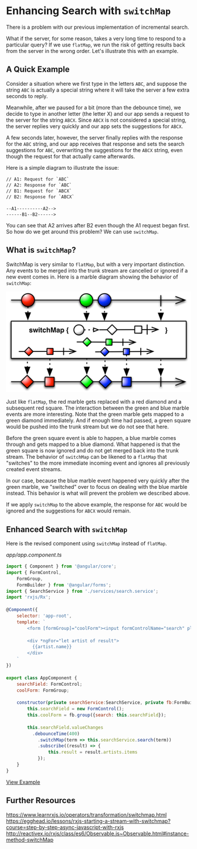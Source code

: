 # Enhancing Search with `switchMap`

There is a problem with our previous implementation of incremental search.

What if the server, for some reason, takes a very long time to respond to a particular query? If we use `flatMap`, we run the risk of getting results back from the server in the wrong order. Let's illustrate this with an example.

## A Quick Example

Consider a situation where we first type in the letters `ABC`, and suppose the string `ABC` is actually a special string where it will take the server a few extra seconds to reply.

Meanwhile, after we paused for a bit (more than the debounce time), we decide to type in another letter (the letter X) and our app sends a request to the server for the string `ABCX`. Since `ABCX` is not considered a special string, the server replies very quickly and our app sets the suggestions for `ABCX`.

A few seconds later, however, the server finally replies with the response for the `ABC` string, and our app receives that response and sets the search suggestions for `ABC`, overwriting the suggestions for the `ABCX` string, even though the request for that actually came afterwards.

Here is a simple diagram to illustrate the issue:

```
// A1: Request for `ABC`
// A2: Response for `ABC`
// B1: Request for `ABCX`
// B2: Response for `ABCX`

--A1----------A2-->
------B1--B2------>
```

You can see that A2 arrives after B2 even though the A1 request began first. So how do we get around this problem? We can use `switchMap`.

## What is `switchMap`?

SwitchMap is very similar to `flatMap`, but with a very important distinction. Any events to be merged into the trunk stream are cancelled or ignored if a new event comes in. Here is a marble diagram showing the behavior of `switchMap`:

![SwitchMap created by ReactiveX licensed under CC-3 (http://reactivex.io/documentation/operators/flatmap.html)](../images/switch-map.png)

Just like `flatMap`, the red marble gets replaced with a red diamond and a subsequent red square. The interaction between the green and blue marble events are more interesting. Note that the green marble gets mapped to a green diamond immediately. And if enough time had passed, a green square would be pushed into the trunk stream but we do not see that here.

Before the green square event is able to happen, a blue marble comes through and gets mapped to a blue diamond. What happened is that the green square is now ignored and do not get merged back into the trunk stream. The behavior of `switchMap` can be likened to a `flatMap` that "switches" to the more immediate incoming event and ignores all previously created event streams.

In our case, because the blue marble event happened very quickly after the green marble, we "switched" over to focus on dealing with the blue marble instead. This behavior is what will prevent the problem we described above.

If we apply `switchMap` to the above example, the response for `ABC` would be ignored and the suggestions for `ABCX` would remain.

## Enhanced Search with `switchMap`

Here is the revised component using `switchMap` instead of `flatMap`.

_*app/app.component.ts*_

```js
import { Component } from '@angular/core';
import { FormControl,
	FormGroup,
	FormBuilder } from '@angular/forms';
import { SearchService } from './services/search.service';
import 'rxjs/Rx';

@Component({
	selector: 'app-root',
	template: `
		<form [formGroup]="coolForm"><input formControlName="search" placeholder="Search Spotify artist"></form>

		<div *ngFor="let artist of result">
		  {{artist.name}}
		</div>
	`
})

export class AppComponent {
	searchField: FormControl;
	coolForm: FormGroup;

	constructor(private searchService:SearchService, private fb:FormBuilder) {
		this.searchField = new FormControl();
		this.coolForm = fb.group({search: this.searchField});

		this.searchField.valueChanges
		  .debounceTime(400)
			.switchMap(term => this.searchService.search(term))
			.subscribe((result) => {
				this.result = result.artists.items
			});
	}
}
```
[View Example](http://plnkr.co/edit/FYLTcx?p=preview)

## Further Resources

https://www.learnrxjs.io/operators/transformation/switchmap.html
https://egghead.io/lessons/rxjs-starting-a-stream-with-switchmap?course=step-by-step-async-javascript-with-rxjs
http://reactivex.io/rxjs/class/es6/Observable.js~Observable.html#instance-method-switchMap
